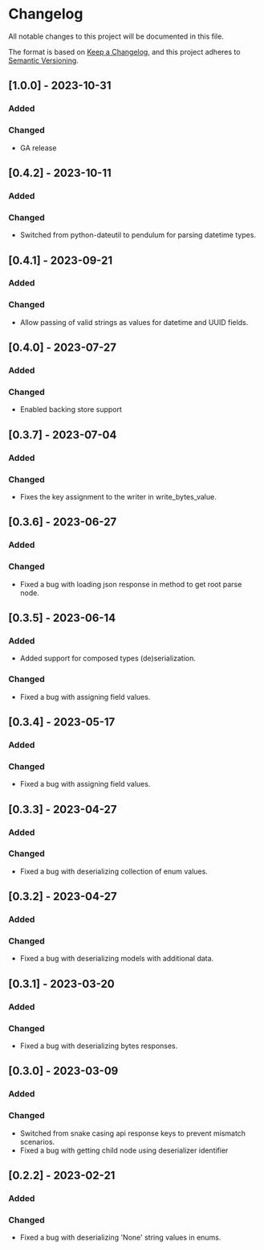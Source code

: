 # Changelog

All notable changes to this project will be documented in this file.

The format is based on [Keep a Changelog](https://keepachangelog.com/en/1.0.0/),
and this project adheres to [Semantic Versioning](https://semver.org/spec/v2.0.0.html).

## [1.0.0] - 2023-10-31

### Added

### Changed
- GA release

## [0.4.2] - 2023-10-11

### Added

### Changed
- Switched from python-dateutil to pendulum for parsing datetime types.

## [0.4.1] - 2023-09-21

### Added

### Changed
- Allow passing of valid strings as values for datetime and UUID fields.

## [0.4.0] - 2023-07-27

### Added

### Changed
- Enabled backing store support

## [0.3.7] - 2023-07-04

### Added

### Changed
- Fixes the key assignment to the writer in write_bytes_value.

## [0.3.6] - 2023-06-27

### Added

### Changed
- Fixed a bug with loading json response in method to get root parse node.

## [0.3.5] - 2023-06-14

### Added

- Added support for composed types (de)serialization.

### Changed

- Fixed a bug with assigning field values.

## [0.3.4] - 2023-05-17

### Added

### Changed

- Fixed a bug with assigning field values.

## [0.3.3] - 2023-04-27

### Added

### Changed

- Fixed a bug with deserializing collection of enum values.

## [0.3.2] - 2023-04-27

### Added

### Changed

- Fixed a bug with deserializing models with additional data.

## [0.3.1] - 2023-03-20

### Added

### Changed

- Fixed a bug with deserializing bytes responses.

## [0.3.0] - 2023-03-09

### Added

### Changed

- Switched from snake casing api response keys to prevent mismatch scenarios.
- Fixed a bug with getting child node using deserializer identifier

## [0.2.2] - 2023-02-21

### Added

### Changed

- Fixed a bug with deserializing 'None' string values in enums.

